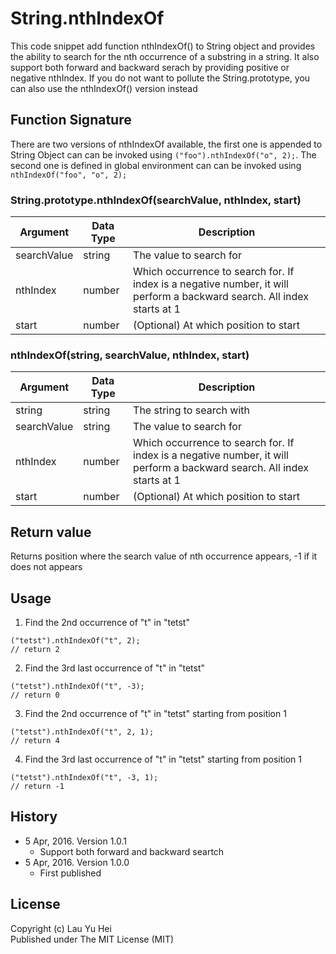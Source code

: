 # String.nthIndexOf
This code snippet add function nthIndexOf() to String object and provides the ability to search for the nth occurrence of a substring in a string. It also support both forward and backward serach by providing positive or negative nthIndex. If you do not want to pollute the String.prototype, you can also use the nthIndexOf() version instead

## Function Signature
There are two versions of nthIndexOf available, the first one is appended to String Object can can be invoked using ```("foo").nthIndexOf("o", 2);```. The second one is defined in global environment can can be invoked using ```nthIndexOf("foo", "o", 2);```  
  
### String.prototype.nthIndexOf(searchValue, nthIndex, start)
  
| Argument    | Data Type | Description                                            |
|-------------|-----------|--------------------------------------------------------|
| searchValue | string    | The value to search for                                |
| nthIndex    | number    | Which occurrence to search for. If index is a negative number, it will perform a backward search. All index starts at 1                   |
| start       | number    | (Optional) At which position to start                  |
  
  
### nthIndexOf(string, searchValue, nthIndex, start)
  
| Argument    | Data Type | Description                                            |
|-------------|-----------|--------------------------------------------------------|
| string      | string    | The string to search with                              |
| searchValue | string    | The value to search for                                |
| nthIndex    | number    | Which occurrence to search for. If index is a negative number, it will perform a backward search. All index starts at 1                   |
| start       | number    | (Optional) At which position to start                  |
  
## Return value
Returns position where the search value of nth occurrence appears, -1 if it does not appears
  
## Usage
1) Find the 2nd occurrence of "t" in "tetst"  
```
("tetst").nthIndexOf("t", 2);
// return 2
```  
  
2) Find the 3rd last occurrence of "t" in "tetst"  
```
("tetst").nthIndexOf("t", -3);
// return 0
```  
  
3) Find the 2nd occurrence of "t" in "tetst" starting from position 1  
```
("tetst").nthIndexOf("t", 2, 1);
// return 4
```  
  
4) Find the 3rd last occurrence of "t" in "tetst" starting from position 1  
```
("tetst").nthIndexOf("t", -3, 1);
// return -1
```  
  
## History
* 5 Apr, 2016. Version 1.0.1
  * Support both forward and backward seartch
* 5 Apr, 2016. Version 1.0.0
  * First published
  
## License
Copyright (c) Lau Yu Hei  
Published under The MIT License (MIT)
